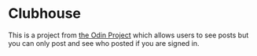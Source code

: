 # Clubhouse

This is a project from [the Odin Project](https://www.theodinproject.com/courses/ruby-on-rails/lessons/authentication) which allows users to see posts but you can only post and see who posted if you are signed in.
